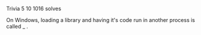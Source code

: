 Trivia 5
10
1016 solves

On Windows, loading a library and having it's code run in another process is called _ .
